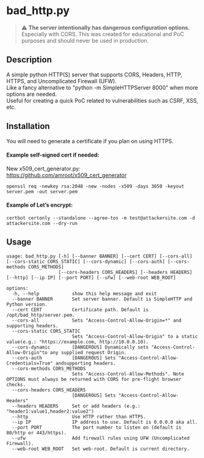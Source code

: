 # bad_http.py

> :warning: **The server intentionally has dangerous configuration options.** Especially with CORS. This was created for educational and PoC purposes and should never be used in production.

## Description
A simple python HTTP(S) server that supports CORS, Headers,  HTTP, HTTPS, and Uncomplicated Firewall (UFW).  
Like a fancy alternative to "python -m SimpleHTTPServer 8000" when more options are needed.  
Useful for creating a quick PoC related to vulnerabilities such as CSRF, XSS, etc.

## Installation
You will need to generate a certificate if you plan on using HTTPS.

#### Example self-signed cert if needed:
New x509_cert_generator.py: https://github.com/amroot/x509_cert_generator

```
openssl req -newkey rsa:2048 -new -nodes -x509 -days 3650 -keyout server.pem -out server.pem
```
#### Example of Let’s encrypt:
```
certbot certonly --standalone --agree-tos -m test@attackersite.com -d attackersite.com --dry-run
```

## Usage
```
usage: bad_http.py [-h] [--banner BANNER] [--cert CERT] [--cors-all] [--cors-static CORS_STATIC] [--cors-dynamic] [--cors-auth] [--cors-methods CORS_METHODS]
                   [--cors-headers CORS_HEADERS] [--headers HEADERS] [--http] [--ip IP] [--port PORT] [--ufw] [--web-root WEB_ROOT]

options:
  -h, --help            show this help message and exit
  --banner BANNER       Set server banner. Default is SimpleHTTP and Python version.
  --cert CERT           Certificate path. Default is /opt/bad_http/server.pem.
  --cors-all            Sets "Access-Control-Allow-Origin=*" and supporting headers.
  --cors-static CORS_STATIC
                        Sets "Access-Control-Allow-Origin" to a static value(e.g.: "https://example.com, http://10.0.0.10).
  --cors-dynamic        [DANGEROUS] Dynamically sets "Access-Control-Allow-Origin"to any supplied request Origin.
  --cors-auth           [DANGEROUS] Sets "Access-Control-Allow-Credentials=True" andsupporting headers.
  --cors-methods CORS_METHODS
                        Sets "Access-Control-Allow-Methods". Note OPTIONS must always be returned with CORS for pre-flight browser checks.
  --cors-headers CORS_HEADERS
                        [DANGEROUS] Sets "Access-Control-Allow-Headers"
  --headers HEADERS     Set or add headers (e.g.: "header1:value1,header2:value2")
  --http                Use HTTP rather than HTTPS.
  --ip IP               IP address to use. Default is 0.0.0.0 aka all.
  --port PORT           The port number to listen on (default is 80/http or 443/https).
  --ufw                 Add firewall rules using UFW (Uncomplicated Firewall).
  --web-root WEB_ROOT   Set web-root. Default is current directory.
```
